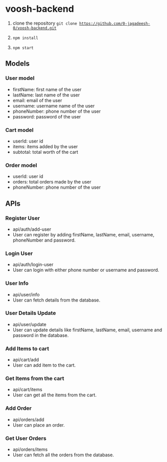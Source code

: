 # voosh-backend

1. clone the repository <code>git clone https://github.com/0-jagadeesh-0/voosh-backend.git</code>

2. <code>npm install</code>

3. <code>npm start</code>

## Models

### User model
   - firstName: first name of the user
   - lastName: last name of the user
   - email: email of the user
   - username: username name of the user
   - phoneNumber: phone number of the user
   - password: password of the user
   
### Cart model
   - userId: user id
   - items: items added by the user
   - subtotal: total worth of the cart

### Order model
   - userId: user id
   - orders: total orders made by the user
   - phoneNumber: phone number of the user

## APIs

### Register User
   - api/auth/add-user
   - User can register by adding firstName, lastName, email, username, phoneNumber and password.
### Login User
   - api/auth/login-user
   - User can login with either phone number or username and password.
### User Info
   - api/user/info
   - User can fetch details from the database.
### User Details Update
   - api/user/update
   - User can update details like firstName, lastName, email, username and password in the database. 
### Add Items to cart
   - api/cart/add
   - User can add item to the cart.
### Get Items from the cart
   - api/cart/items
   - User can get all the items from the cart.
### Add Order
   - api/orders/add
   - User can place an order.
### Get User Orders
   - api/orders/items
   - User can fetch all the orders from the database. 
